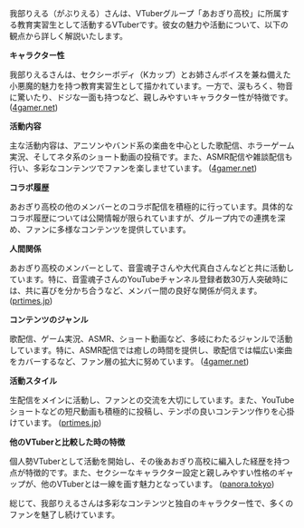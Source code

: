 我部りえる（がぶりえる）さんは、VTuberグループ「あおぎり高校」に所属する教育実習生として活動するVTuberです。彼女の魅力や活動について、以下の観点から詳しく解説いたします。

**キャラクター性**

我部りえるさんは、セクシーボディ（Kカップ）とお姉さんボイスを兼ね備えた小悪魔的魅力を持つ教育実習生として描かれています。一方で、涙もろく、物音に驚いたり、ドジな一面も持つなど、親しみやすいキャラクター性が特徴です。 ([4gamer.net](https://www.4gamer.net/games/760/G076034/20240919072/?utm_source=openai))

**活動内容**

主な活動内容は、アニソンやバンド系の楽曲を中心とした歌配信、ホラーゲーム実況、そしてネタ系のショート動画の投稿です。また、ASMR配信や雑談配信も行い、多彩なコンテンツでファンを楽しませています。 ([4gamer.net](https://www.4gamer.net/games/760/G076034/20240919072/?utm_source=openai))

**コラボ履歴**

あおぎり高校の他のメンバーとのコラボ配信を積極的に行っています。具体的なコラボ履歴については公開情報が限られていますが、グループ内での連携を深め、ファンに多様なコンテンツを提供しています。

**人間関係**

あおぎり高校のメンバーとして、音霊魂子さんや大代真白さんなどと共に活動しています。特に、音霊魂子さんのYouTubeチャンネル登録者数30万人突破時には、共に喜びを分かち合うなど、メンバー間の良好な関係が伺えます。 ([prtimes.jp](https://prtimes.jp/main/html/rd/p/000000114.000044525.html?utm_source=openai))

**コンテンツのジャンル**

歌配信、ゲーム実況、ASMR、ショート動画など、多岐にわたるジャンルで活動しています。特に、ASMR配信では癒しの時間を提供し、歌配信では幅広い楽曲をカバーするなど、ファン層の拡大に努めています。 ([4gamer.net](https://www.4gamer.net/games/760/G076034/20240919072/?utm_source=openai))

**活動スタイル**

生配信をメインに活動し、ファンとの交流を大切にしています。また、YouTubeショートなどの短尺動画も積極的に投稿し、テンポの良いコンテンツ作りを心掛けています。 ([prtimes.jp](https://prtimes.jp/main/html/rd/p/000000114.000044525.html?utm_source=openai))

**他のVTuberと比較した時の特徴**

個人勢VTuberとして活動を開始し、その後あおぎり高校に編入した経歴を持つ点が特徴的です。また、セクシーなキャラクター設定と親しみやすい性格のギャップが、他のVTuberとは一線を画す魅力となっています。 ([panora.tokyo](https://panora.tokyo/archives/47790?utm_source=openai))

総じて、我部りえるさんは多彩なコンテンツと独自のキャラクター性で、多くのファンを魅了し続けています。 